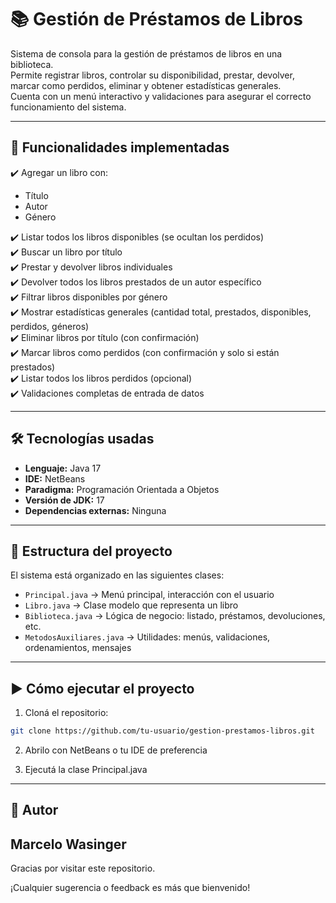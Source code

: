 # 📚 Gestión de Préstamos de Libros

Sistema de consola para la gestión de préstamos de libros en una biblioteca.  
Permite registrar libros, controlar su disponibilidad, prestar, devolver, marcar como perdidos, eliminar y obtener estadísticas generales.  
Cuenta con un menú interactivo y validaciones para asegurar el correcto funcionamiento del sistema.

---

## 🚀 Funcionalidades implementadas

✔️ Agregar un libro con:  
- Título  
- Autor  
- Género

✔️ Listar todos los libros disponibles (se ocultan los perdidos)  
✔️ Buscar un libro por título  
✔️ Prestar y devolver libros individuales  
✔️ Devolver todos los libros prestados de un autor específico  
✔️ Filtrar libros disponibles por género  
✔️ Mostrar estadísticas generales (cantidad total, prestados, disponibles, perdidos, géneros)  
✔️ Eliminar libros por título (con confirmación)  
✔️ Marcar libros como perdidos (con confirmación y solo si están prestados)  
✔️ Listar todos los libros perdidos (opcional)  
✔️ Validaciones completas de entrada de datos

---

## 🛠️ Tecnologías usadas

- **Lenguaje:** Java 17  
- **IDE:** NetBeans  
- **Paradigma:** Programación Orientada a Objetos  
- **Versión de JDK:** 17  
- **Dependencias externas:** Ninguna

---

## 📁 Estructura del proyecto

El sistema está organizado en las siguientes clases:

- `Principal.java` → Menú principal, interacción con el usuario  
- `Libro.java` → Clase modelo que representa un libro  
- `Biblioteca.java` → Lógica de negocio: listado, préstamos, devoluciones, etc.  
- `MetodosAuxiliares.java` → Utilidades: menús, validaciones, ordenamientos, mensajes

---

## ▶️ Cómo ejecutar el proyecto

1. Cloná el repositorio:

```bash
git clone https://github.com/tu-usuario/gestion-prestamos-libros.git
```

2. Abrilo con NetBeans o tu IDE de preferencia

3. Ejecutá la clase Principal.java

---

## 👤 Autor

**Marcelo Wasinger**
---

Gracias por visitar este repositorio.  

¡Cualquier sugerencia o feedback es más que bienvenido!

